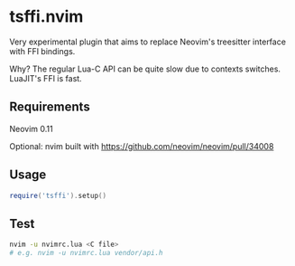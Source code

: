 # tsffi.nvim

Very experimental plugin that aims to replace Neovim's treesitter interface with FFI bindings.

Why? The regular Lua-C API can be quite slow due to contexts switches. LuaJIT's FFI is fast.

## Requirements

Neovim 0.11

Optional: nvim built with https://github.com/neovim/neovim/pull/34008

## Usage

```lua
require('tsffi').setup()
```

## Test

```bash
nvim -u nvimrc.lua <C file>
# e.g. nvim -u nvimrc.lua vendor/api.h
```
